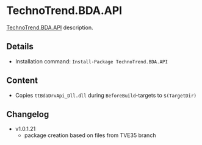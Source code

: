 TechnoTrend.BDA.API
===

[TechnoTrend.BDA.API] description.

Details
---
  - Installation command: ``Install-Package TechnoTrend.BDA.API``

Content
---
  - Copies ``ttBdaDrvApi_Dll.dll`` during ``BeforeBuild``-targets to ``$(TargetDir)``

Changelog
---
  - v1.0.1.21
      - package creation based on files from TVE35 branch

[TechnoTrend.BDA.API]:  http://www.technotrend.eu/